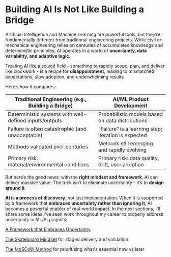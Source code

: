 # Building AI Is Not Like Building a Bridge



Artificial Intelligence and Machine Learning are powerful tools, but they’re fundamentally different from traditional engineering projects. While civil or mechanical engineering relies on centuries of accumulated knowledge and deterministic principles, AI operates in a world of **uncertainty, data variability, and adaptive logic**.

Treating AI like a solved field - something to rapidly scope, plan, and deliver like clockwork - is a recipe for **disappointment**, leading to mismatched expectations, slow adoption, and underwhelming results

Here’s how it compares:

| **Traditional Engineering (e.g., Building a Bridge)**  | **AI/ML Product Development**                       |
| ------------------------------------------------------ | --------------------------------------------------- |
| Deterministic systems with well-defined inputs/outputs | Probabilistic models based on data distributions    |
| Failure is often catastrophic (and unacceptable)       | “Failure” is a learning step; iteration is expected |
| Methods validated over centuries                       | Methods still emerging and rapidly evolving         |
| Primary risk: material/environmental conditions        | Primary risk: data quality, drift, user adoption    |



But here’s the good news: with the **right mindset and framework**, AI can deliver massive value. The trick isn’t to eliminate uncertainty - it’s to **design around it**. 

**AI is a process of discovery**, not just implementation. When it is supported by a framework that **embraces uncertainty rather than ignoring it**, AI becomes a powerful enabler of real-world impact. In the next sections, I’ll share some ideas I’ve seen work throughout my career to properly address uncertainty in ML/AI projects: 

[A Framework that Embraces Uncertainty](../framework_that_embraces_uncertainty/)

[The Skateboard Mindset](../skateboard_mindset/) for staged delivery and validation 

[The MoSCoW Method](../the_moscow_method/) for prioritizing what's essential now vs later